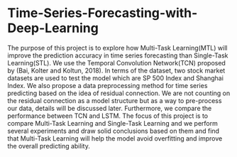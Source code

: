 # Time-Series-Forecasting-with-Deep-Learning

The purpose of this project is to explore how Multi-Task Learning(MTL) will improve the prediction accuracy in time series forecasting than Single-Task Learning(STL). 
We use the Temporal Convolution Network(TCN) proposed by (Bai, Kolter and Koltun, 2018). 
In terms of the dataset, two stock market datasets are used to test the model which are SP 500 Index and Shanghai Index. 
We also propose a data preprocessing method for time series predicting based on the idea of residual connection. We are not counting on the residual connection as a model structure but as a way to pre-process our data, details will be discussed later.
Furthermore, we compare the performance between TCN and LSTM.
The focus of this project is to compare Multi-Task Learning and Single-Task Learning and we perform several experiments and draw solid conclusions based on them and find that Multi-Task Learning will help the model avoid overfitting and improve the overall predicting ability.

